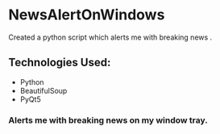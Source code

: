 # NewsAlertOnWindows
Created a python script which alerts me with breaking news . 

<h2>Technologies Used:</h2>
    <ul><li>Python
    <li>BeautifulSoup 
    <li>PyQt5
    </ul>
<h3>Alerts me with breaking news on my window tray. </h3>
